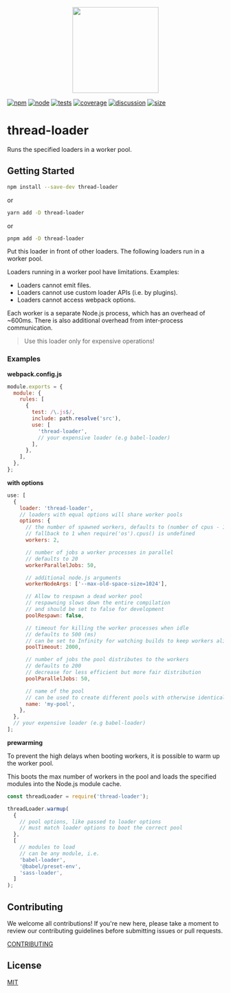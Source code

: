<div align="center">
  <a href="https://webpack.js.org/">
    <img width="200" height="200" hspace="25" src="https://cdn.rawgit.com/webpack/media/e7485eb2/logo/icon-square-big.svg">
  </a>
</div>

[![npm][npm]][npm-url]
[![node][node]][node-url]
[![tests][tests]][tests-url]
[![coverage][cover]][cover-url]
[![discussion][discussion]][discussion-url]
[![size][size]][size-url]

# thread-loader

Runs the specified loaders in a worker pool.

## Getting Started

```bash
npm install --save-dev thread-loader
```

or

```bash
yarn add -D thread-loader
```

or

```bash
pnpm add -D thread-loader
```

Put this loader in front of other loaders.
The following loaders run in a worker pool.

Loaders running in a worker pool have limitations. Examples:

- Loaders cannot emit files.
- Loaders cannot use custom loader APIs (i.e. by plugins).
- Loaders cannot access webpack options.

Each worker is a separate Node.js process, which has an overhead of ~600ms. There is also additional overhead from inter-process communication.

> Use this loader only for expensive operations!

### Examples

**webpack.config.js**

```js
module.exports = {
  module: {
    rules: [
      {
        test: /\.js$/,
        include: path.resolve('src'),
        use: [
          'thread-loader',
          // your expensive loader (e.g babel-loader)
        ],
      },
    ],
  },
};
```

**with options**

```js
use: [
  {
    loader: 'thread-loader',
    // loaders with equal options will share worker pools
    options: {
      // the number of spawned workers, defaults to (number of cpus - 1) or
      // fallback to 1 when require('os').cpus() is undefined
      workers: 2,

      // number of jobs a worker processes in parallel
      // defaults to 20
      workerParallelJobs: 50,

      // additional node.js arguments
      workerNodeArgs: ['--max-old-space-size=1024'],

      // Allow to respawn a dead worker pool
      // respawning slows down the entire compilation
      // and should be set to false for development
      poolRespawn: false,

      // timeout for killing the worker processes when idle
      // defaults to 500 (ms)
      // can be set to Infinity for watching builds to keep workers alive
      poolTimeout: 2000,

      // number of jobs the pool distributes to the workers
      // defaults to 200
      // decrease for less efficient but more fair distribution
      poolParallelJobs: 50,

      // name of the pool
      // can be used to create different pools with otherwise identical options
      name: 'my-pool',
    },
  },
  // your expensive loader (e.g babel-loader)
];
```

**prewarming**

To prevent the high delays when booting workers, it is possible to warm up the worker pool.

This boots the max number of workers in the pool and loads the specified modules into the Node.js module cache.

```js
const threadLoader = require('thread-loader');

threadLoader.warmup(
  {
    // pool options, like passed to loader options
    // must match loader options to boot the correct pool
  },
  [
    // modules to load
    // can be any module, i.e.
    'babel-loader',
    '@babel/preset-env',
    'sass-loader',
  ]
);
```

## Contributing

We welcome all contributions!
If you're new here, please take a moment to review our contributing guidelines before submitting issues or pull requests.

[CONTRIBUTING](./.github/CONTRIBUTING.md)

## License

[MIT](./LICENSE)

[npm]: https://img.shields.io/npm/v/thread-loader.svg
[npm-url]: https://npmjs.com/package/thread-loader
[node]: https://img.shields.io/node/v/thread-loader.svg
[node-url]: https://nodejs.org
[tests]: https://github.com/webpack-contrib/thread-loader/workflows/thread-loader/badge.svg
[tests-url]: https://github.com/webpack-contrib/thread-loader/actions
[cover]: https://codecov.io/gh/webpack-contrib/thread-loader/branch/master/graph/badge.svg
[cover-url]: https://codecov.io/gh/webpack-contrib/thread-loader
[discussion]: https://img.shields.io/github/discussions/webpack/webpack
[discussion-url]: https://github.com/webpack/webpack/discussions
[size]: https://packagephobia.now.sh/badge?p=thread-loader
[size-url]: https://packagephobia.now.sh/result?p=thread-loader
